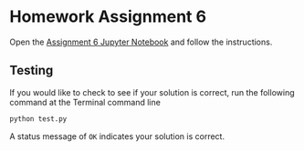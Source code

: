 # Homework Assignment 6

Open the [Assignment 6 Jupyter Notebook](assignment6.ipynb) and follow the instructions.

## Testing

If you would like to check to see if your solution is correct, run the following command at the Terminal command line

```bash
python test.py
```

A status message of `OK` indicates your solution is correct.
